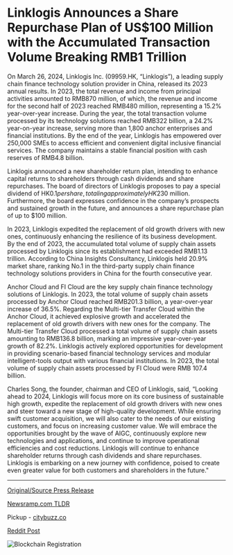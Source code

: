 # Linklogis Announces a Share Repurchase Plan of US$100 Million with the Accumulated Transaction Volume Breaking RMB1 Trillion

On March 26, 2024, Linklogis Inc. (09959.HK, “Linklogis”), a leading supply chain finance technology solution provider in China, released its 2023 annual results. In 2023, the total revenue and income from principal activities amounted to RMB870 million, of which, the revenue and income for the second half of 2023 reached RMB480 million, representing a 15.2% year-over-year increase. During the year, the total transaction volume processed by its technology solutions reached RMB322 billion, a 24.2% year-on-year increase, serving more than 1,800 anchor enterprises and financial institutions. By the end of the year, Linklogis has empowered over 250,000 SMEs to access efficient and convenient digital inclusive financial services. The company maintains a stable financial position with cash reserves of RMB4.8 billion.

Linklogis announced a new shareholder return plan, intending to enhance capital returns to shareholders through cash dividends and share repurchases. The board of directors of Linklogis proposes to pay a special dividend of HK$0.1 per share, totaling approximately HK$230 million. Furthermore, the board expresses confidence in the company’s prospects and sustained growth in the future, and announces a share repurchase plan of up to $100 million.

In 2023, Linklogis expedited the replacement of old growth drivers with new ones, continuously enhancing the resilience of its business development. By the end of 2023, the accumulated total volume of supply chain assets processed by Linklogis since its establishment had exceeded RMB1.13 trillion. According to China Insights Consultancy, Linklogis held 20.9% market share, ranking No.1 in the third-party supply chain finance technology solutions providers in China for the fourth consecutive year.

Anchor Cloud and FI Cloud are the key supply chain finance technology solutions of Linklogis. In 2023, the total volume of supply chain assets processed by Anchor Cloud reached RMB201.3 billion, a year-over-year increase of 36.5%. Regarding the Multi-tier Transfer Cloud within the Anchor Cloud, it achieved explosive growth and accelerated the replacement of old growth drivers with new ones for the company. The Multi-tier Transfer Cloud processed a total volume of supply chain assets amounting to RMB136.8 billion, marking an impressive year-over-year growth of 82.2%. Linklogis actively explored opportunities for development in providing scenario-based financial technology services and modular intelligent-tools output with various financial institutions. In 2023, the total volume of supply chain assets processed by FI Cloud were RMB 107.4 billion.

Charles Song, the founder, chairman and CEO of Linklogis, said, “Looking ahead to 2024, Linklogis will focus more on its core business of sustainable high growth, expedite the replacement of old growth drivers with new ones and steer toward a new stage of high-quality development. While ensuring swift customer acquisition, we will also cater to the needs of our existing customers, and focus on increasing customer value. We will embrace the opportunities brought by the wave of AIGC, continuously explore new technologies and applications, and continue to improve operational efficiencies and cost reductions. Linklogis will continue to enhance shareholder returns through cash dividends and share repurchases. Linklogis is embarking on a new journey with confidence, poised to create even greater value for both customers and shareholders in the future." 

---

[Original/Source Press Release](https://blockchainwire.io/press-release/linklogis-announces-a-share-repurchase-plan-of-us100-million-with-the-accumulated-transaction-volume-breaking-rmb1-trillion)
                    

[Newsramp.com TLDR](https://newsramp.com/curated-news/linklogis-inc-reports-15-2-increase-in-revenue-for-2023-announces-new-shareholder-return-plan/1c52e785a54d3ed176cba009509f66c7) 


Pickup - [citybuzz.co](https://citybuzz.co/2024/03/26/linklogis-surpasses-rmb-1-trillion-transaction-volume-announces-100-million-share-buyback)
 



[Reddit Post](https://www.reddit.com/r/Business_NewsRamp/comments/1bo7k00/linklogis_inc_reports_152_increase_in_revenue_for/) 



![Blockchain Registration](https://cdn.newsramp.app/blockchainwire/qrcode/243/26/zest_7Ul.webp)